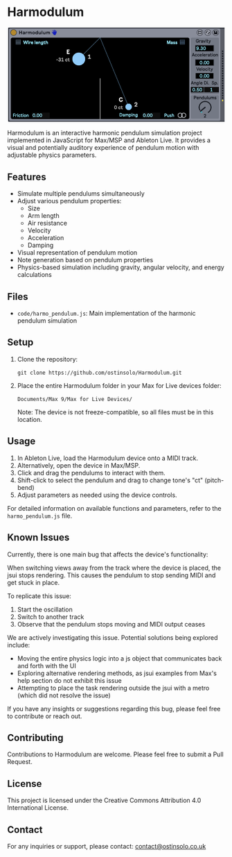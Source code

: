 # Harmodulum

<p align="center">
  <img src="harmodulum_screenshot.png" alt="Harmodulum Screenshot" width="500"/>
</p>

Harmodulum is an interactive harmonic pendulum simulation project implemented in JavaScript for Max/MSP and Ableton Live. It provides a visual and potentially auditory experience of pendulum motion with adjustable physics parameters.

## Features

- Simulate multiple pendulums simultaneously
- Adjust various pendulum properties:
  - Size
  - Arm length
  - Air resistance
  - Velocity
  - Acceleration
  - Damping
- Visual representation of pendulum motion
- Note generation based on pendulum properties
- Physics-based simulation including gravity, angular velocity, and energy calculations

## Files

- `code/harmo_pendulum.js`: Main implementation of the harmonic pendulum simulation

## Setup

1. Clone the repository:
   ```
   git clone https://github.com/ostinsolo/Harmodulum.git
   ```
2. Place the entire Harmodulum folder in your Max for Live devices folder:
   ```
   Documents/Max 9/Max for Live Devices/
   ```
   Note: The device is not freeze-compatible, so all files must be in this location.

## Usage

1. In Ableton Live, load the Harmodulum device onto a MIDI track.
2. Alternatively, open the device in Max/MSP.
3. Click and drag the pendulums to interact with them.
4. Shift-click to select the pendulum and drag to change tone's "ct" (pitch-bend)
5. Adjust parameters as needed using the device controls.

For detailed information on available functions and parameters, refer to the `harmo_pendulum.js` file.

## Known Issues

Currently, there is one main bug that affects the device's functionality:

When switching views away from the track where the device is placed, the jsui stops rendering. This causes the pendulum to stop sending MIDI and get stuck in place.

To replicate this issue:
1. Start the oscillation
2. Switch to another track
3. Observe that the pendulum stops moving and MIDI output ceases

We are actively investigating this issue. Potential solutions being explored include:
- Moving the entire physics logic into a js object that communicates back and forth with the UI
- Exploring alternative rendering methods, as jsui examples from Max's help section do not exhibit this issue
- Attempting to place the task rendering outside the jsui with a metro (which did not resolve the issue)

If you have any insights or suggestions regarding this bug, please feel free to contribute or reach out.

## Contributing

Contributions to Harmodulum are welcome. Please feel free to submit a Pull Request.

## License

This project is licensed under the Creative Commons Attribution 4.0 International License.

## Contact

For any inquiries or support, please contact:
contact@ostinsolo.co.uk